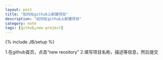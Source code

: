```yaml
---
layout: post
title: "如何在github上新建项目"
description: "如何在github上新建项目"
category: note
tags: [github,new project]
---
```

{% include JB/setup %}



1.在github首页，点击“new reository” 
2.填写项目名称，描述等信息，然后提交
